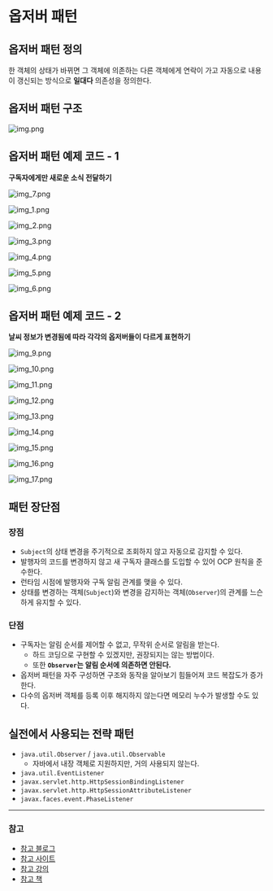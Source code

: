 # 옵저버 패턴

## 옵저버 패턴 정의

한 객체의 상태가 바뀌면 그 객체에 의존하는 다른 객체에게 연락이 가고 자동으로 내용이 갱신되는 방식으로 **일대다** 의존성을 정의한다.

## 옵저버 패턴 구조

![img.png](image/img.png)

## 옵저버 패턴 예제 코드 - 1

**구독자에게만 새로운 소식 전달하기**

![img_7.png](image/img_7.png)

![img_1.png](image/img_1.png)

![img_2.png](image/img_2.png)

![img_3.png](image/img_3.png)

![img_4.png](image/img_4.png)

![img_5.png](image/img_5.png)

![img_6.png](image/img_6.png)

## 옵저버 패턴 예제 코드 - 2

**날씨 정보가 변경됨에 따라 각각의 옵저버들이 다르게 표현하기**

![img_9.png](image/img_9.png)

![img_10.png](image/img_10.png)

![img_11.png](image/img_11.png)

![img_12.png](image/img_12.png)

![img_13.png](image/img_13.png)

![img_14.png](image/img_14.png)

![img_15.png](image/img_15.png)

![img_16.png](image/img_16.png)

![img_17.png](image/img_17.png)

## 패턴 장단점

### 장점

- `Subject`의 상태 변경을 주기적으로 조회하지 않고 자동으로 감지할 수 있다.
- 발행자의 코드를 변경하지 않고 새 구독자 클래스를 도입할 수 있어 OCP 원칙을 준수한다.
- 런타임 시점에 발행자와 구독 알림 관계를 맺을 수 있다.
- 상태를 변경하는 객체(`Subject`)와 변경을 감지하는 객체(`Observer`)의 관계를 느슨하게 유지할 수 있다.

### 단점

- 구독자는 알림 순서를 제어할 수 없고, 무작위 순서로 알림을 받는다.
  - 하드 코딩으로 구현할 수 있겠지만, 권장되지는 않는 방법이다.
  - 또한 **`Observer`는 알림 순서에 의존하면 안된다.**
- 옵저버 패턴을 자주 구성하면 구조와 동작을 알아보기 힘들어져 코드 복잡도가 증가한다.
- 다수의 옵저버 객체를 등록 이후 해지하지 않는다면 메모리 누수가 발생할 수도 있다.

## 실전에서 사용되는 전략 패턴

- `java.util.Observer` / `java.util.Observable`
  - 자바에서 내장 객체로 지원하지만, 거의 사용되지 않는다.
- `java.util.EventListener`
- `javax.servlet.http.HttpSessionBindingListener`
- `javax.servlet.http.HttpSessionAttributeListener`
- `javax.faces.event.PhaseListener`

---

### 참고

- [참고 블로그](https://inpa.tistory.com/entry/GOF-%F0%9F%92%A0-%EC%98%B5%EC%A0%80%EB%B2%84Observer-%ED%8C%A8%ED%84%B4-%EC%A0%9C%EB%8C%80%EB%A1%9C-%EB%B0%B0%EC%9B%8C%EB%B3%B4%EC%9E%90)
- [참고 사이트](https://refactoring.guru/ko/design-patterns/observer)
- [참고 강의](https://www.inflearn.com/course/%EA%B0%9D%EC%B2%B4%EC%A7%80%ED%96%A5-%EB%94%94%EC%9E%90%EC%9D%B8-%ED%8C%A8%ED%84%B4-%EC%96%84%EC%BD%94/dashboard)
- [참고 책](https://www.yes24.com/Product/Goods/108192370)